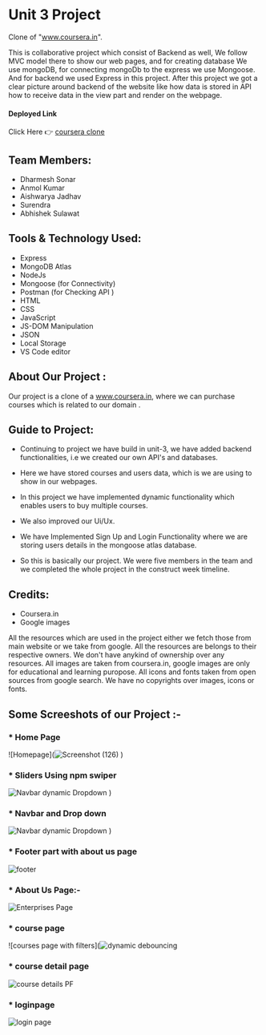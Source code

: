 # Unit 3 Project 

Clone of "www.coursera.in". 


This is collaborative project which consist of Backend as well, We follow MVC model there to show our web pages, and for creating database We use mongoDB, for connecting mongoDb to the express we use Mongoose. And for backend we used Express in this project.  After this project we got a clear picture around backend of the website like how data is stored in API how to receive data in the view part and render on the webpage.

#### Deployed Link 
 Click Here 👉 [coursera clone](https://course-era-web11.herokuapp.com/home)

## Team Members:
* Dharmesh Sonar
* Anmol Kumar
* Aishwarya Jadhav
* Surendra
* Abhishek Sulawat


## Tools & Technology Used:

- Express
- MongoDB Atlas
- NodeJs
- Mongoose (for Connectivity)
- Postman  (for Checking API )
- HTML
- CSS
- JavaScript
- JS-DOM Manipulation
- JSON
- Local Storage
- VS Code editor



## About Our Project : 

Our project is a clone of a www.coursera.in, where we can purchase courses which is related to our domain .

## Guide to Project:

* Continuing to project we have build in unit-3, we have added backend functionalities, i.e we created our own API's and databases. 

* Here we have stored courses and users data, which is we are using to show in our webpages.

* In this project we have implemented dynamic functionality which enables users to buy multiple courses.

* We also improved our Ui/Ux.
 
* We have Implemented Sign Up and Login Functionality where we are storing users details in the mongoose atlas database.

* So this is basically our project. We were five members in the team and we completed the whole project in the construct week timeline.  

## Credits:
* Coursera.in
* Google images

All the resources which are used in the project either we fetch those from main website or we take from google. All the resources are belongs to their respective owners. We don't have anykind of ownership over any resources. All images are taken from coursera.in, google images are only for educational and learning puropose. All icons and fonts taken from open sources from google search. We have no copyrights over images, icons or fonts.


## Some Screeshots of our Project :-

### * Home Page 
![Homepage](![Screenshot (126)](https://user-images.githubusercontent.com/55545639/146664693-8a3740b9-7411-476a-8159-8912d770a7fb.png)
)
### * Sliders Using npm swiper 
![Navbar dynamic Dropdown]()
)

### * Navbar and Drop down
![Navbar dynamic Dropdown]()
)




### * Footer part with about us page


![footer]()


### * About Us Page:-

![Enterprises Page]()


### * course page 
![courses page with filters](![dynamic debouncing](https://user-images.githubusercontent.com/55545639/146664759-20a3c404-affa-4c05-8ae4-b788eaf22828.png)


### * course detail page
![course details PF]()

### * loginpage
![login page]()

<!-- ### * Add to cart page


![add to cart Page](https://user-images.githubusercontent.com/82999625/141252769-67e3a0a2-38d0-4e0e-a664-da407a631f30.png)



### * Payment Page
![payment page PF](https://user-images.githubusercontent.com/82999625/141252644-5c1136a5-c667-4bb6-9de2-0eb70697fa51.png)



### * Success page
![success page PF](https://user-images.githubusercontent.com/82999625/141252601-6ad2d5e5-d6cd-4049-93ba-c7b7a9db091b.png)











 -->






 


















 


















 
